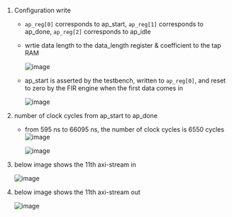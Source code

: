 1. Configuration write 
   - `ap_reg[0]` corresponds to ap_start, `ap_reg[1]` corresponds to ap_done, `ap_reg[2]` corresponds to ap_idle
   - wrtie data length to the data_length register & coefficient to the tap RAM

      ![image](https://github.com/lkl110137918218/SOC-design/assets/122779900/c9d656b5-8f1b-4e9a-bb13-ff330e26e675)
     
   - ap_start is asserted by the testbench, written to `ap_reg[0]`, and reset to zero by the FIR engine when the first data comes in
     
      ![image](https://github.com/lkl110137918218/SOC-design/assets/122779900/1549d6cd-59a9-49bf-925a-a2a14e7674e3)
2. number of clock cycles from ap_start to ap_done
   - from 595 ns to 66095 ns, the number of clock cycles is 6550 cycles
     ![image](https://github.com/lkl110137918218/SOC-design/assets/122779900/95d1b417-036a-41fc-b5c1-619304765719)

     ![image](https://github.com/lkl110137918218/SOC-design/assets/122779900/ed84ca46-ea56-42f0-bc84-342f9e1ed9d8)
     
3. below image shows the 11th axi-stream in
   
   ![image](https://github.com/lkl110137918218/SOC-design/assets/122779900/8eac6bad-36e0-4c4d-8cd2-fd9a1b97fc54)

4. below image shows the 11th axi-stream out

   ![image](https://github.com/lkl110137918218/SOC-design/assets/122779900/bd8bf423-4340-419e-801b-5f55f6a97476)


